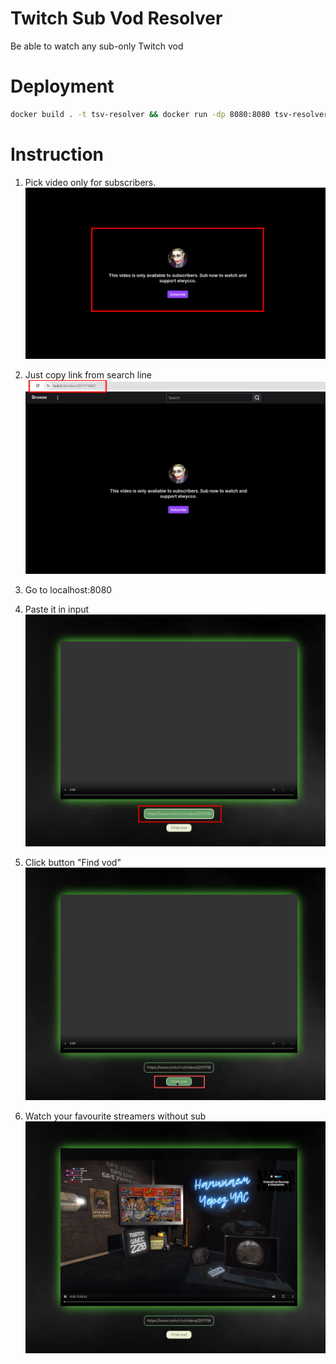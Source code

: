 # Twitch Sub Vod Resolver

Be able to watch any sub-only Twitch vod

# Deployment

```bash
docker build . -t tsv-resolver && docker run -dp 8080:8080 tsv-resolver
```

# Instruction

1. Pick video only for subscribers.
   ![Step 1](./assets/1.jpg)

2. Just copy link from search line
   ![Step 2](./assets/2.jpg)
3. Go to localhost:8080

4. Paste it in input
   ![Step 4](./assets/4.jpg)

5. Click button "Find vod"
   ![Step 5](./assets/5.jpg)

6. Watch your favourite streamers without sub
   ![Step 6](./assets/6.png)
